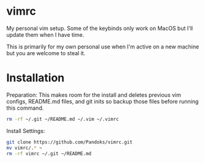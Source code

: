 # vimrc

My personal vim setup.
Some of the keybinds only work on MacOS but I'll update them when I have time.

This is primarily for my own personal use when I'm active on a new machine but you are welcome to steal it.

# Installation
Preparation:
This makes room for the install and deletes previous vim configs, README.md files, and git inits so backup those files before running this command.
```sh
rm -rf ~/.git ~/README.md ~/.vim ~/.vimrc
```

Install Settings:
```sh
git clone https://github.com/Pandoks/vimrc.git
mv vimrc/.* ~
rm -rf vimrc ~/.git ~/README.md
```

